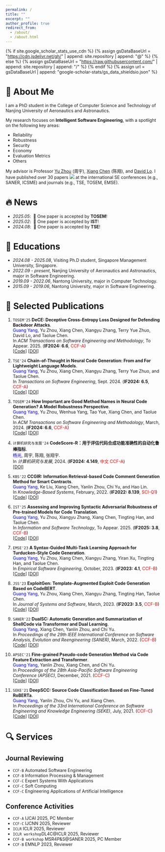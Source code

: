 ```yaml
---
permalink: /
title: ""
excerpt: ""
author_profile: true
redirect_from: 
  - /about/
  - /about.html
---
```



{% if site.google_scholar_stats_use_cdn %}
{% assign gsDataBaseUrl = "https://cdn.jsdelivr.net/gh/" | append: site.repository | append: "@" %}
{% else %}
{% assign gsDataBaseUrl = "https://raw.githubusercontent.com/" | append: site.repository | append: "/" %}
{% endif %}
{% assign url = gsDataBaseUrl | append: "google-scholar-stats/gs_data_shieldsio.json" %}

<span class='anchor' id='about-me'></span>

# 👀 About Me

I am a PhD student in the College of Computer Science and Technology of Nanjing University of Aeronautics and Astronautics.

My research focuses on **Intelligent Software Engineering**, with a spotlight on the following key areas: 

- Reliability 
- Robustness 
- Security 
- Economy 
- Evaluation Metrics 
- Others

My advisor is Professor [Yu Zhou](https://csyuzhou.github.io/) (周宇),  [Xiang Chen](https://smartse.github.io/) (陈翔), and [David Lo](http://www.mysmu.edu/faculty/davidlo/).
I have published over 30 papers <a href='https://scholar.google.com/citations?user=JFoOXQwAAAAJ'><img src="https://img.shields.io/endpoint?url={{ url | url_encode }}&logo=Google%20Scholar&labelColor=f6f6f6&color=9cf&style=flat&label=citations"></a> at the international SE conferences (e.g., SANER, ICSME) and journals (e.g., TSE, TOSEM, EMSE).

# 🔥 News
- *2025.05*: &nbsp;🎉 One paper is accepted by **TOSEM**!
- *2025.02*: &nbsp;🎉 One paper is accepted by **IST**!
- *2024.08*: &nbsp;🎉 One paper is accepted by **TSE**!

# 📖 Educations
- *2024.08 - 2025.08*, Visiting Ph.D student, Singapore Management University, Singapore.
- *2022.09 - present*, Nanjing University of Aeronautics and Astronautics, major in Software Engineering. 
- *2019.09 - 2022.06*, Nantong University, major in Computer Technology.
- *2015.09 - 2019.06*, Nantong University, major in Software Engineering.
  
# 📝 Selected Publications
1. ``TOSEM'25`` **DeCE: Deceptive Cross-Entropy Loss Designed for Defending Backdoor Attacks**.  
    <span style="color:blue">Guang Yang</span>, Yu Zhou, Xiang Chen, Xiangyu Zhang, Terry Yue Zhuo, David Lo, and Taolue Chen.   
    In *ACM Transactions on Software Engineering and Methodology*, To Appear. 2025. (__IF2024: 6.6__, <span style="color:red">CCF-A</span>)   
    [[Code](https://github.com/NTDXYG/DeCE)]
    [[DOI]()]

2. ``TSE'24`` **Chain-of-Thought in Neural Code Generation: From and For Lightweight Language Models**.  
    <span style="color:blue">Guang Yang</span>, Yu Zhou, Xiang Chen, Xiangyu Zhang, Terry Yue Zhuo, and Taolue Chen.   
    In *Transactions on Software Engineering*, Sept. 2024. (__IF2024: 6.5__, <span style="color:red">CCF-A</span>)   
    [[Code](https://github.com/NTDXYG/COTTON)]
    [[DOI](https://doi.org/10.1109/TSE.2024.3440503)]

3. ``TOSEM'24`` **How Important are Good Method Names in Neural Code Generation? A Model Robustness Perspective**.  
    <span style="color:blue">Guang Yang</span>, Yu Zhou, Wenhua Yang, Tao Yue, Xiang Chen, and Taolue Chen.  
    In *ACM Transactions on Software Engineering and Methodology*, March, 2024. (__IF2024: 6.6__, <span style="color:red">CCF-A</span>)   
    [[Code](https://github.com/NTDXYG/RADAR)]
    [[DOI](https://dl.acm.org/doi/10.1145/3630010)]

4. ``计算机研究与发展'24`` **CodeScore-R：用于评估代码合成功能准确性的自动化鲁棒指标**.  
    <span style="color:blue">杨光</span>, 周宇, 陈翔,  张翔宇.  
    In *计算机研究与发展*, 2024. (__IF2024: 4.149__, <span style="color:red">中文 CCF-A</span>)   
    [[DOI](https://doi.org/10.7544/issn1000-1239.202330715)]

5. ``KBS'22`` **CCGIR: Information Retrieval-based Code Comment Generation Method for Smart Contracts**.  
    <span style="color:blue">Guang Yang</span>, Ke Liu, Xiang Chen, Yanlin Zhou, Chi Yu, and Hao Lin.  
    In *Knowledge-Based Systems*, February, 2022. (__IF2022: 8.139__, <span style="color:red">SCI-Q1</span>)   
    [[Code](https://github.com/NTDXYG/CCGIR)]
    [[DOI](https://doi.org/10.1016/j.knosys.2021.107858)]

6. ``IST'25`` **Assessing and Improving Syntactic Adversarial Robustness of Pre-trained Models for Code Translation**.  
    <span style="color:blue">Guang Yang</span>, Yu Zhou, Xiangyu Zhang, Xiang Chen, Tingting Han, and Taolue Chen.  
    In *Information and Software Technology*, To Appear. 2025. (__IF2025: 3.8__, <span style="color:red">CCF-B</span>)   
    [[Code](https://github.com/NTDXYG/COTR)]
    [[DOI]()]

7. ``EMSE'23`` **A Syntax-Guided Multi-Task Learning Approach for Turducken-Style Code Generation**.  
    <span style="color:blue">Guang Yang</span>, Yu Zhou, Xiang Chen, Xiangyu Zhang, Yiran Xu, Tingting Han, and Taolue Chen.  
    In *Empirical Software Engineering*, October, 2023. (__IF2023: 4.1__, <span style="color:red">CCF-B</span>)   
    [[Code](https://github.com/NTDXYG/TurduckenGen)]
    [[DOI](https://doi.org/10.1007/s10664-023-10372-1)]

8. ``JSS'23`` **ExploitGen: Template-Augmented Exploit Code Generation Based on CodeBERT**.  
    <span style="color:blue">Guang Yang</span>, Yu Zhou, Xiang Chen, Xiangyu Zhang, Tingting Han, Taolue Chen.  
    In *Journal of Systems and Software*, March, 2023. (__IF2023: 3.5__, <span style="color:red">CCF-B</span>)   
    [[Code](https://github.com/NTDXYG/ExploitGen)]
    [[DOI](https://doi.org/10.1016/j.jss.2022.111577)]

9. ``SANER'22`` **DualSC: Automatic Generation and Summarization of ShellCode via Transformer and Dual Learning**.  
    <span style="color:blue">Guang Yang</span>, Xiang Chen, Yanlin Zhou, and Chi Yu.  
    In *Proceedings of the 29th IEEE International Conference on Software Analysis, Evolution and Reengineering (SANER)*, March, 2022. (<span style="color:red">CCF-B</span>)  
    [[Code](https://github.com/NTDXYG/DualSC)]
    [[DOI](https://doi.org/10.1109/SANER53432.2022.00052)]

10. ``APSEC'21`` **Fine-grained Pseudo-code Generation Method via Code Feature Extraction and Transformer**.  
    <span style="color:blue">Guang Yang</span>, Yanlin Zhou, Xiang Chen, and Chi Yu.  
    In *Proceedings of the 28th Asia-Pacific Software Engineering Conference (APSEC)*, December, 2021. (<span style="color:red">CCF-C</span>)   
    [[Code](https://github.com/NTDXYG/DeepPseudo)]
    [[DOI](https://doi.org/10.1109/APSEC53868.2021.00029)]

11. ``SEKE'21`` **DeepSCC: Source Code Classification Based on Fine-Tuned RoBERTa**.  
     <span style="color:blue">Guang Yang</span>, Yanlin Zhou, Chi Yu, and Xiang Chen.  
     In *Proceedings of the 33rd International Conference on Software Engineering and Knowledge Engineering (SEKE)*, July, 2021. (<span style="color:red">CCF-C</span>)   
     [[Code](https://github.com/NTDXYG/DeepPseudo)]
     [[DOI](https://doi.org/10.18293/seke2021-005)]

# 🔍 Services

## Journal Reviewing

- ``CCF-B`` Automated Software Engineering
- ``CCF-B`` Information Processing & Management
- ``CCF-C`` Expert Systems With Applications
- ``CCF-C`` Soft Computing
- ``CCF-C`` Engineering Applications of Artificial Intelligence

## Conference Activities

- ``CCF-A`` IJCAI 2025, PC Member
- ``CCF-C`` IJCNN 2025, Reviewer
- ``ICLR`` ICLR 2025, Reviewer
- ``ICLR workshop``DL4C@ICLR 2025, Reviewer
- ``CCF-B workshop`` MSR4P&S@SANER 2025, PC Member
- ``CCF-B`` EMNLP 2023, Reviewer
